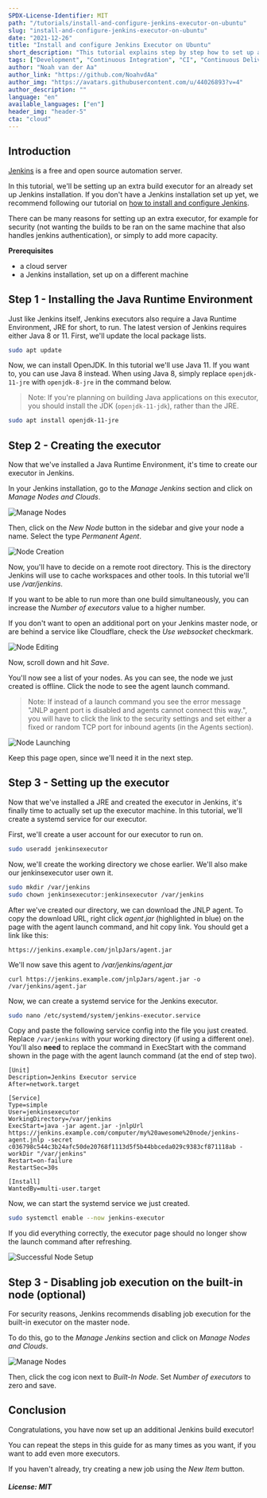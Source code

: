 ```yaml
---
SPDX-License-Identifier: MIT
path: "/tutorials/install-and-configure-jenkins-executor-on-ubuntu"
slug: "install-and-configure-jenkins-executor-on-ubuntu"
date: "2021-12-26"
title: "Install and configure Jenkins Executor on Ubuntu"
short_description: "This tutorial explains step by step how to set up an extra executor for the Jenkins automation platform on Ubuntu."
tags: ["Development", "Continuous Integration", "CI", "Continuous Delivery", "CD", "CI/CD", "Ubuntu", "Executor"]
author: "Noah van der Aa"
author_link: "https://github.com/NoahvdAa"
author_img: "https://avatars.githubusercontent.com/u/44026893?v=4"
author_description: ""
language: "en"
available_languages: ["en"]
header_img: "header-5"
cta: "cloud"
---
```


## Introduction

[Jenkins](https://www.jenkins.io/) is a free and open source automation server.

In this tutorial, we'll be setting up an extra build executor for an already set up Jenkins installation. If you don't have a Jenkins installation set up yet, we recommend following our tutorial on [how to install and configure Jenkins](/tutorials/install-and-configure-jenkins-on-ubuntu).

There can be many reasons for setting up an extra executor, for example for security (not wanting the builds to be ran on the same machine that also handles jenkins authentication), or simply to add more capacity.

**Prerequisites**

- a cloud server
- a Jenkins installation, set up on a different machine

## Step 1 - Installing the Java Runtime Environment

Just like Jenkins itself, Jenkins executors also require a Java Runtime Environment, JRE for short, to run. The latest version of Jenkins requires either Java 8 or 11.
First, we'll update the local package lists.

```bash
sudo apt update
```

Now, we can install OpenJDK. In this tutorial we'll use Java 11. If you want to, you can use Java 8 instead. When using Java 8, simply replace `openjdk-11-jre` with `openjdk-8-jre` in the command below.

> Note: If you're planning on building Java applications on this executor, you should install the JDK (`openjdk-11-jdk`), rather than the JRE.

```bash
sudo apt install openjdk-11-jre
```

## Step 2 - Creating the executor

Now that we've installed a Java Runtime Environment, it's time to create our executor in Jenkins.

In your Jenkins installation, go to the *Manage Jenkins* section and click on *Manage Nodes and Clouds*.

![Manage Nodes](images/manage_nodes.png)

Then, click on the *New Node* button in the sidebar and give your node a name. Select the type *Permanent Agent*.

![Node Creation](images/node_creation.png)

Now, you'll have to decide on a remote root directory. This is the directory Jenkins will use to cache workspaces and other tools. In this tutorial we'll use */var/jenkins*.

If you want to be able to run more than one build simultaneously, you can increase the *Number of executors* value to a higher number.

If you don't want to open an additional port on your Jenkins master node, or are behind a service like Cloudflare, check the *Use websocket* checkmark.

![Node Editing](images/node_editing.png)

Now, scroll down and hit *Save*.

You'll now see a list of your nodes. As you can see, the node we just created is offline. Click the node to see the agent launch command.

> Note: If instead of a launch command you see the error message "JNLP agent port is disabled and agents cannot connect this way.", you will have to click the link to the security settings and set either a fixed or random TCP port for inbound agents (in the Agents section).

![Node Launching](images/node_launching.png)

Keep this page open, since we'll need it in the next step.

## Step 3 - Setting up the executor

Now that we've installed a JRE and created the executor in Jenkins, it's finally time to actually set up the executor machine. In this tutorial, we'll create a systemd service for our executor.

First, we'll create a user account for our executor to run on.

```bash
sudo useradd jenkinsexecutor
```

Now, we'll create the working directory we chose earlier. We'll also make our jenkinsexecutor user own it.

```bash
sudo mkdir /var/jenkins
sudo chown jenkinsexecutor:jenkinsexecutor /var/jenkins
```

After we've created our directory, we can download the JNLP agent. To copy the download URL, right click *agent.jar* (highlighted in blue) on the page with the agent launch command, and hit copy link. You should get a link like this:

```
https://jenkins.example.com/jnlpJars/agent.jar
```

We'll now save this agent to */var/jenkins/agent.jar*

```
curl https://jenkins.example.com/jnlpJars/agent.jar -o /var/jenkins/agent.jar
```

Now, we can create a systemd service for the Jenkins executor.

```bash
sudo nano /etc/systemd/system/jenkins-executor.service
```

Copy and paste the following service config into the file you just created. Replace `/var/jenkins` with your working directory (if using a different one). You'll also **need** to replace the command in ExecStart with the command shown in the page with the agent launch command (at the end of step two).

```
[Unit]
Description=Jenkins Executor service
After=network.target

[Service]
Type=simple
User=jenkinsexecutor
WorkingDirectory=/var/jenkins
ExecStart=java -jar agent.jar -jnlpUrl https://jenkins.example.com/computer/my%20awesome%20node/jenkins-agent.jnlp -secret c036798c544c3b24afc50de20768f1113d5f5b44bbceda029c9383cf871118ab -workDir "/var/jenkins"
Restart=on-failure
RestartSec=30s

[Install]
WantedBy=multi-user.target
```

Now, we can start the systemd service we just created.

```bash
sudo systemctl enable --now jenkins-executor
```

If you did everything correctly, the executor page should no longer show the launch command after refreshing.

![Successful Node Setup](images/node_finished.png)

## Step 3 - Disabling job execution on the built-in node (optional)

For security reasons, Jenkins recommends disabling job execution for the built-in executor on the master node.

To do this, go to the *Manage Jenkins* section and click on *Manage Nodes and Clouds*.

![Manage Nodes](images/manage_nodes.png)

Then, click the cog icon next to *Built-In Node*. Set *Number of executors* to zero and save.

## Conclusion

Congratulations, you have now set up an additional Jenkins build executor!

You can repeat the steps in this guide for as many times as you want, if you want to add even more executors.

If you haven't already, try creating a new job using the *New Item* button.

##### License: MIT

<!--

Contributor's Certificate of Origin

By making a contribution to this project, I certify that:

(a) The contribution was created in whole or in part by me and I have
    the right to submit it under the license indicated in the file; or

(b) The contribution is based upon previous work that, to the best of my
    knowledge, is covered under an appropriate license and I have the
    right under that license to submit that work with modifications,
    whether created in whole or in part by me, under the same license
    (unless I am permitted to submit under a different license), as
    indicated in the file; or

(c) The contribution was provided directly to me by some other person
    who certified (a), (b) or (c) and I have not modified it.

(d) I understand and agree that this project and the contribution are
    public and that a record of the contribution (including all personal
    information I submit with it, including my sign-off) is maintained
    indefinitely and may be redistributed consistent with this project
    or the license(s) involved.

Signed-off-by: Noah van der Aa <ndvdaa@gmail.com>

-->
